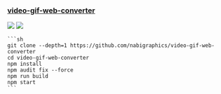 ### [video-gif-web-converter](https://github.com/nabigraphics/video-gif-web-converter)

![](https://img.shields.io/github/license/nabigraphics/video-gif-web-converter) ![](https://img.shields.io/github/last-commit/scillidan/video-gif-web-converter/main)

````{tab} From source
```sh
git clone --depth=1 https://github.com/nabigraphics/video-gif-web-converter
cd video-gif-web-converter
npm install
npm audit fix --force
npm run build
npm start
```
````